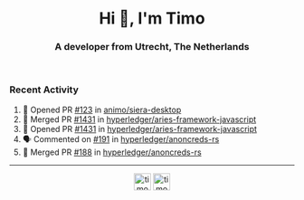 <h1 align="center">Hi 👋, I'm Timo</h1>
<h3 align="center">A developer from Utrecht, The Netherlands</h3>
<br/>
<!-- https://github.com/rahuldkjain/github-profile-readme-generator --!>

<!--  <p align="left"><img src="https://github-readme-stats.vercel.app/api?username=timoglastra&show_icons=true&count_private=true&" alt="timoglastra" /></p> --!>

<!--
Github language stats
<p align="left"><img src="https://github-readme-stats.vercel.app/api/top-langs/?username=timoglastra&layout=compact" alt="timoglastra" /><p>
-->

<!-- Codestats language stats -->
<!-- <p align="left"><img src="https://codestats-readme.vercel.app/api/top-langs/?username=timoglastra&layout=compact&language_count=12" alt="timoglastra" /><p>    --!>
  
<h3>Recent Activity</h3>

<!--START_SECTION:activity-->
1. 💪 Opened PR [#123](https://github.com/animo/siera-desktop/pull/123) in [animo/siera-desktop](https://github.com/animo/siera-desktop)
2. 🎉 Merged PR [#1431](https://github.com/hyperledger/aries-framework-javascript/pull/1431) in [hyperledger/aries-framework-javascript](https://github.com/hyperledger/aries-framework-javascript)
3. 💪 Opened PR [#1431](https://github.com/hyperledger/aries-framework-javascript/pull/1431) in [hyperledger/aries-framework-javascript](https://github.com/hyperledger/aries-framework-javascript)
4. 🗣 Commented on [#191](https://github.com/hyperledger/anoncreds-rs/issues/191) in [hyperledger/anoncreds-rs](https://github.com/hyperledger/anoncreds-rs)
5. 🎉 Merged PR [#188](https://github.com/hyperledger/anoncreds-rs/pull/188) in [hyperledger/anoncreds-rs](https://github.com/hyperledger/anoncreds-rs)
<!--END_SECTION:activity-->

---

<p align="center">
<a href="https://twitter.com/timoglastra" target="blank"><img align="center" src="https://cdn.jsdelivr.net/npm/simple-icons@3.0.1/icons/twitter.svg" alt="timoglastra" height="30" width="30" /></a>
<a href="https://linkedin.com/in/timoglastra" target="blank"><img align="center" src="https://cdn.jsdelivr.net/npm/simple-icons@3.0.1/icons/linkedin.svg" alt="timoglastra" height="30" width="30" /></a>
</p>



